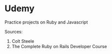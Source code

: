 # Udemy

Practice projects on Ruby and Javascript

Sources:

1) Colt Steele
2) The Complete Ruby on Rails Developer Course
